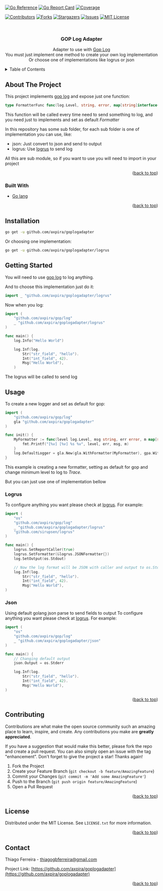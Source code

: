 <div id="top"></div>

[![Go Reference](https://pkg.go.dev/badge/github.com/axpira/goplogadapter.svg)](https://pkg.go.dev/github.com/axpira/goplogadapter)
[![Go Report Card](https://goreportcard.com/badge/github.com/axpira/goplogadapter)](https://goreportcard.com/report/github.com/axpira/goplogadapter)
[![Coverage](http://gocover.io/_badge/github.com/axpira/goplogadapter)](http://gocover.io/github.com/axpira/goplogadapter)

<!-- PROJECT SHIELDS -->
[![Contributors][contributors-shield]][contributors-url]
[![Forks][forks-shield]][forks-url]
[![Stargazers][stars-shield]][stars-url]
[![Issues][issues-shield]][issues-url]
[![MIT License][license-shield]][license-url]

<br />
<div align="center">
<h3 align="center">GOP Log Adapter</h3>

  <p align="center">
    Adapter to use with <a href="https://github.com/axpira/gop">Gop Log</a>
    <br />
    You must just implement one method to create your own log implementation
    <br />
    Or choose one of implementations like logrus or json
  </p>
</div>



<!-- TABLE OF CONTENTS -->
<details>
  <summary>Table of Contents</summary>
  <ol>
    <li>
      <a href="#about-the-project">About The Project</a>
      <ul>
        <li><a href="#built-with">Built With</a></li>
      </ul>
    </li>
    <li>
      <a href="#getting-started">Getting Started</a>
      <ul>
        <li><a href="#prerequisites">Prerequisites</a></li>
        <li><a href="#installation">Installation</a></li>
      </ul>
    </li>
    <li><a href="#usage">Usage</a></li>
    <li><a href="#roadmap">Roadmap</a></li>
    <li><a href="#contributing">Contributing</a></li>
    <li><a href="#license">License</a></li>
    <li><a href="#contact">Contact</a></li>
    <li><a href="#acknowledgments">Acknowledgments</a></li>
  </ol>
</details>



<!-- ABOUT THE PROJECT -->
## About The Project


This project implements [gop log](https://github.com/axpira/gop) and expose just one function:
```go
type FormatterFunc func(log.Level, string, error, map[string]interface{})
```

This function will be called every time need to send something to log, and you need just to implements and set as default _Formatter_

In this repository has some sub folder, for each sub folder is one of implementation you can use, like:
* json: Just convert to json and send to output
* logrus: Use [logrus](https://github.com/sirupsen/logrus) to send log

All this are sub module, so if you want to use you will need to import in your project

<p align="right">(<a href="#top">back to top</a>)</p>


### Built With

* [Go lang](https://golang.org/)


<p align="right">(<a href="#top">back to top</a>)</p>



<!-- GETTING STARTED -->
## Installation

```bash
go get -u github.com/axpira/goplogadapter
```
Or choosing one implementation:
```bash
go get -u github.com/axpira/goplogadapter/logrus
```

## Getting Started

You will need to use [gop log](https://github.com/axpira/gop) to log anything.

And to choose this implementation just do it:
```go
import _ "github.com/axpira/goplogadapter/logrus"
```

Now when you log:
```go
import (
	"github.com/axpira/gop/log"
	_ "github.com/axpira/goplogadapter/logrus"
)

func main() {
	log.Info("Hello World")

	log.Inf(log.
		Str("str_field", "hello").
		Int("int_field", 42).
		Msg("Hello World"),
	)
```

The logrus will be called to send log



<!-- USAGE EXAMPLES -->
## Usage

To create a new logger and set as default for gop:
```go
import (
	"github.com/axpira/gop/log"
	gla "github.com/axpira/goplogadapter"
)

func init() {
	MyFormatter := func(level log.Level, msg string, err error, m map[string]interface{}) {
		fmt.Printf("[%v] [%v] %s %v", level, err, msg, m)
	}
	log.DefaultLogger = gla.New(gla.WithFormatter(MyFormatter), gpa.WithLevel(log.LevelTrace))
}
```
This example is creating a new formatter,
setting as default for gop and change minimum level to log to _Trace_.

But you can just use one of implementation bellow

### Logrus

To configure anything you want please check at [logrus](https://github.com/sirupsen/logrus).
For example:
```go
import (
	"os"
	"github.com/axpira/gop/log"
	_ "github.com/axpira/goplogadapter/logrus"
	"github.com/sirupsen/logrus"
)

func main() {
	logrus.SetReportCaller(true)
	logrus.SetFormatter(&logrus.JSONFormatter{})
	log.SetOutput(os.Stdout)

	// Now the log format will be JSON with caller and output to os.Stdout
	log.Inf(log.
		Str("str_field", "hello").
		Int("int_field", 42).
		Msg("Hello World"),
)
```

### Json

Using default golang json parse to send fields to output
To configure anything you want please check at [logrus](https://github.com/sirupsen/logrus).
For example:
```go
import (
	"os"
	"github.com/axpira/gop/log"
	_ "github.com/axpira/goplogadapter/json"
)

func main() {
	// Changing default output
	json.Output = os.Stderr

	log.Inf(log.
		Str("str_field", "hello").
		Int("int_field", 42).
		Msg("Hello World"),
)
```

<p align="right">(<a href="#top">back to top</a>)</p>


<!-- CONTRIBUTING -->
## Contributing

Contributions are what make the open source community such an amazing place to learn, inspire, and create. Any contributions you make are **greatly appreciated**.

If you have a suggestion that would make this better, please fork the repo and create a pull request. You can also simply open an issue with the tag "enhancement".
Don't forget to give the project a star! Thanks again!

1. Fork the Project
2. Create your Feature Branch (`git checkout -b feature/AmazingFeature`)
3. Commit your Changes (`git commit -m 'Add some AmazingFeature'`)
4. Push to the Branch (`git push origin feature/AmazingFeature`)
5. Open a Pull Request

<p align="right">(<a href="#top">back to top</a>)</p>



<!-- LICENSE -->
## License

Distributed under the MIT License. See `LICENSE.txt` for more information.

<p align="right">(<a href="#top">back to top</a>)</p>



<!-- CONTACT -->
## Contact

Thiago Ferreira - thiagogbferreira@gmail.com

Project Link: [https://github.com/axpira/goplogadapter](https://github.com/axpira/goplogadapter)

<p align="right">(<a href="#top">back to top</a>)</p>




<!-- MARKDOWN LINKS & IMAGES -->
<!-- https://www.markdownguide.org/basic-syntax/#reference-style-links -->
[contributors-shield]: https://img.shields.io/github/contributors/axpira/goplogadapter.svg?style=for-the-badge
[contributors-url]: https://github.com/axpira/goplogadapter/graphs/contributors
[forks-shield]: https://img.shields.io/github/forks/axpira/goplogadapter.svg?style=for-the-badge
[forks-url]: https://github.com/axpira/goplogadapter/network/members
[stars-shield]: https://img.shields.io/github/stars/axpira/goplogadapter.svg?style=for-the-badge
[stars-url]: https://github.com/axpira/goplogadapter/stargazers
[issues-shield]: https://img.shields.io/github/issues/axpira/goplogadapter.svg?style=for-the-badge
[issues-url]: https://github.com/axpira/goplogadapter/issues
[license-shield]: https://img.shields.io/github/license/axpira/goplogadapter.svg?style=for-the-badge
[license-url]: https://github.com/axpira/goplogadapter/blob/master/LICENSE.txt
